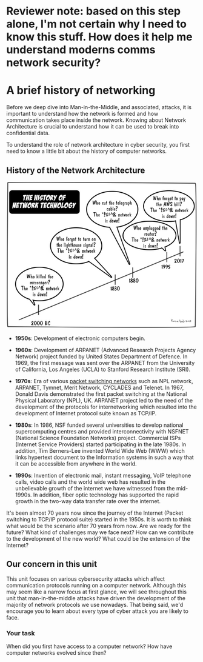 # Reviewer note: based on this step alone, I'm not certain why I need to know this stuff.  How does it help me understand moderns comms network security?

# A brief history of networking

Before we deep dive into Man-in-the-Middle, and associated, attacks, it is important to understand how the network is formed and how communication takes place inside the network. Knowing about Network Architecture is crucial to understand how it can be used to break into confidential data.

To understand the role of network architecture in cyber security, you first need to know a little bit about the history of computer networks.

## History of the Network Architecture


![GitHub Logo](./images/Historyofnetworking.jpg)
<!--- (source: 
https://www.networkcomputing.com/files/history-networkingjpg) -->


* **1950s**: Development of electronic computers begin. 

* **1960s**: Development of ARPANET (Advanced Research Projects Agency Network) project funded by United States Department of Defence. In 1969, the first message was sent over the ARPANET from the University of California, Los Angeles (UCLA) to Stanford Research Institute (SRI). 

* **1970s**: Era of various [packet switching networks](https://en.wikipedia.org/wiki/Packet_switching) such as NPL network, ARPANET, Tymnet, Merit Network, CYCLADES and Telenet. In 1967, Donald Davis demonstrated the first packet switching at the National Physical Laboratory (NPL), UK. ARPANET project led to the need of the development of the protocols for internetworking which resulted into the development of Internet protocol suite known as TCP/IP.

* **1980s**: In 1986, NSF funded several universities to develop national supercomputing centres and provided interconnectivity with NSFNET (National Science Foundation Networks) project. Commercial ISPs (Internet Service Providers) started participating in the late 1980s. In addition, Tim Berners-Lee invented World Wide Web (WWW) which links hypertext document to the Information systems in such a way that it can be accessible from anywhere in the world.

* **1990s**: Invention of electronic mail, instant messaging, VoIP telephone calls, video calls and the world wide web has resulted in the unbelievable growth of the internet we have witnessed from the mid-1990s. In addition, fiber optic technology has supported the rapid growth in the two-way data transfer rate over the internet.

It's been almost 70 years now since the journey of the Internet (Packet switching to TCP/IP protocol suite) started in the 1950s. It is worth to think what would be the scenario after 70 years from now. Are we ready for the future? What kind of challenges may we face next? How can we contribute to the development of the new world? What could be the extension of the Internet?  

## Our concern in this unit

This unit focuses on various cybersecurity attacks which affect communication protocols running on a computer network. Although this may seem like a narrow focus at first glance, we will see throughout this unit that man-in-the-middle attacks have driven the development of the majority of network protocols we use nowadays. That being said, we'd encourage you to learn about every type of cyber attack you are likely to face.

### Your task

When did you first have access to a computer network?  How have computer networks evolved since then?
